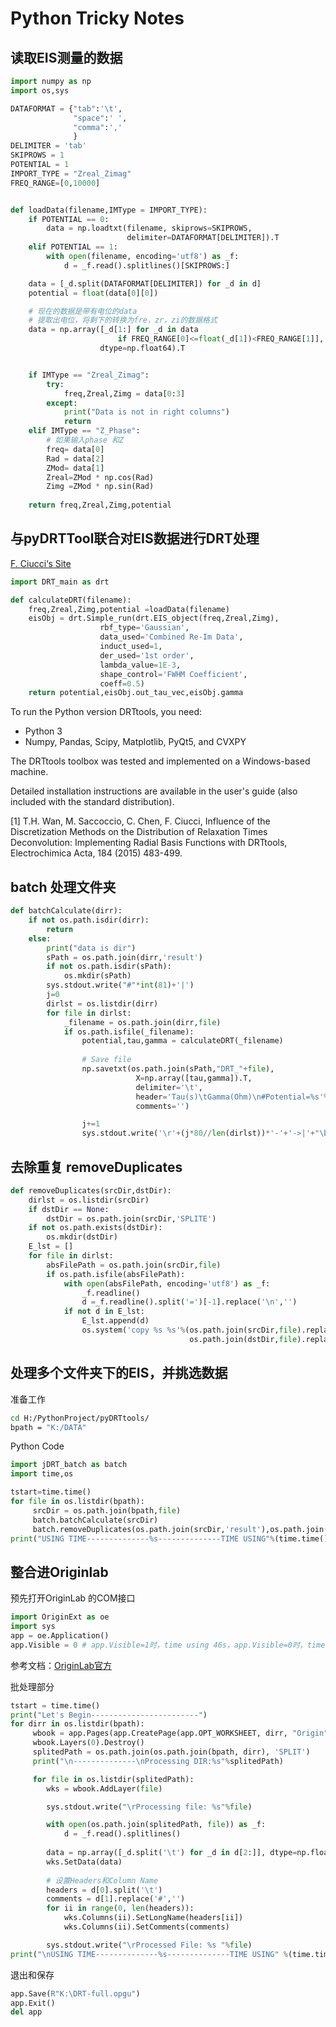 # Python Tricky Notes



## 读取EIS测量的数据

```python
import numpy as np
import os,sys

DATAFORMAT = {"tab":'\t',
              "space":' ',
              "comma":','
              }
DELIMITER = 'tab'
SKIPROWS = 1
POTENTIAL = 1
IMPORT_TYPE = "Zreal_Zimag"
FREQ_RANGE=[0,10000]


def loadData(filename,IMType = IMPORT_TYPE):
    if POTENTIAL == 0:
        data = np.loadtxt(filename, skiprows=SKIPROWS,
                          delimiter=DATAFORMAT[DELIMITER]).T
    elif POTENTIAL == 1:
        with open(filename, encoding='utf8') as _f:
            d = _f.read().splitlines()[SKIPROWS:]

    data = [_d.split(DATAFORMAT[DELIMITER]) for _d in d]
    potential = float(data[0][0])

    # 现在的数据是带有电位的data
    # 提取出电位，将剩下的转换为fre，zr，zi的数据格式
    data = np.array([_d[1:] for _d in data 
                        if FREQ_RANGE[0]<=float(_d[1])<FREQ_RANGE[1]],
                    dtype=np.float64).T


    if IMType == "Zreal_Zimag":
        try:
            freq,Zreal,Zimg = data[0:3]
        except:
            print("Data is not in right columns")
            return
    elif IMType == "Z_Phase":
        # 如果输入phase 和Z
        freq= data[0]
        Rad = data[2]
        ZMod= data[1]
        Zreal=ZMod * np.cos(Rad)
        Zimg =ZMod * np.sin(Rad) 
    
    return freq,Zreal,Zimg,potential
```



## 与pyDRTTool联合对EIS数据进行DRT处理

[F. Ciucci‘s Site](https://sites.google.com/site/drttools/download)

```python
import DRT_main as drt

def calculateDRT(filename):
    freq,Zreal,Zimg,potential =loadData(filename)
    eisObj = drt.Simple_run(drt.EIS_object(freq,Zreal,Zimg),
                    rbf_type='Gaussian',
                    data_used='Combined Re-Im Data',
                    induct_used=1,
                    der_used='1st order',
                    lambda_value=1E-3,
                    shape_control='FWHM Coefficient',
                    coeff=0.5)
    return potential,eisObj.out_tau_vec,eisObj.gamma
```

To run the Python version DRTtools, you need:

- Python 3
- Numpy, Pandas, Scipy, Matplotlib, PyQt5, and CVXPY

The DRTtools toolbox was tested and implemented on a Windows-based machine. 

Detailed installation instructions are available in the user's guide (also included with the standard distribution).

[1] T.H. Wan, M. Saccoccio, C. Chen, F. Ciucci, Influence of the Discretization Methods on the Distribution of Relaxation Times Deconvolution: Implementing Radial Basis Functions with DRTtools, Electrochimica Acta, 184 (2015) 483-499.

## batch 处理文件夹

```python
def batchCalculate(dirr):
    if not os.path.isdir(dirr):
        return
    else:
        print("data is dir")
        sPath = os.path.join(dirr,'result')
        if not os.path.isdir(sPath):
            os.mkdir(sPath)
        sys.stdout.write("#"*int(81)+'|')
        j=0
        dirlst = os.listdir(dirr)
        for file in dirlst:
            _filename = os.path.join(dirr,file)
            if os.path.isfile(_filename):
                potential,tau,gamma = calculateDRT(_filename)
                
                # Save file
                np.savetxt(os.path.join(sPath,"DRT_"+file),
                            X=np.array([tau,gamma]).T,
                            delimiter='\t',
                            header='Tau(s)\tGamma(Ohm)\n#Potential=%s'%potential,
                            comments='')

                j+=1
                sys.stdout.write('\r'+(j*80//len(dirlst))*'-'+'->|'+"\b")
```



## 去除重复 removeDuplicates

```python
def removeDuplicates(srcDir,dstDir):
    dirlst = os.listdir(srcDir)
    if dstDir == None:
        dstDir = os.path.join(srcDir,'SPLITE')
    if not os.path.exists(dstDir):
        os.mkdir(dstDir)
    E_lst = []
    for file in dirlst:
        absFilePath = os.path.join(srcDir,file)
        if os.path.isfile(absFilePath):
            with open(absFilePath, encoding='utf8') as _f:
                _f.readline()
                d =_f.readline().split('=')[-1].replace('\n','')
            if not d in E_lst:
                E_lst.append(d)
                os.system('copy %s %s'%(os.path.join(srcDir,file).replace('\\','\\\\').replace('/','\\\\'),
                                        os.path.join(dstDir,file).replace('\\','\\\\').replace('/','\\\\')))   

```



## 处理多个文件夹下的EIS，并挑选数据

准备工作

```bash
cd H:/PythonProject/pyDRTtools/
bpath = "K:/DATA"
```
Python Code

```python
import jDRT_batch as batch
import time,os

tstart=time.time()
for file in os.listdir(bpath):
     srcDir = os.path.join(bpath,file)
     batch.batchCalculate(srcDir)
     batch.removeDuplicates(os.path.join(srcDir,'result'),os.path.join(srcDir,'SPLIT'))
print("USING TIME--------------%s--------------TIME USING"%(time.time()-tstart))
```





## 整合进Originlab

预先打开OriginLab 的COM接口

```python
import OriginExt as oe
import sys
app = oe.Application()
app.Visible = 0 # app.Visible=1时，time using 46s，app.Visible=0时，time using 18s
```

参考文档：[OriginLab官方](https://www.originlab.com/doc/ExternalPython/OriginExt)

批处理部分

```python
tstart = time.time()
print("Let's Begin------------------------")
for dirr in os.listdir(bpath):
     wbook = app.Pages(app.CreatePage(app.OPT_WORKSHEET, dirr, "Origin"))
     wbook.Layers(0).Destroy()
     splitedPath = os.path.join(os.path.join(bpath, dirr), 'SPLIT')
     print("\n--------------\nProcessing DIR:%s"%splitedPath)

     for file in os.listdir(splitedPath):
        wks = wbook.AddLayer(file)

        sys.stdout.write("\rProcessing file: %s"%file)

        with open(os.path.join(splitedPath, file)) as _f:
            d = _f.read().splitlines()
        
        data = np.array([_d.split('\t') for _d in d[2:]], dtype=np.float64).T
        wks.SetData(data)
        
        # 设置Headers和Column Name
        headers = d[0].split('\t')
        comments = d[1].replace('#','')
        for ii in range(0, len(headers)):
            wks.Columns(ii).SetLongName(headers[ii])
            wks.Columns(ii).SetComments(comments)

        sys.stdout.write("\rProcessed File: %s "%file)
print("\nUSING TIME--------------%s--------------TIME USING" %(time.time()-tstart))

```

退出和保存

```python
app.Save(R"K:\DRT-full.opgu")
app.Exit()
del app
```

